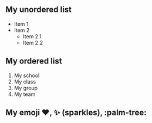 ## My unordered list
- Item 1
- Item 2
  - Item 2.1
  - Item 2.2
## My ordered list
1. My school
2. My class
  1. My group
  2. My team
## My emoji :heart:, :sparkles: (sparkles), :palm-tree:

